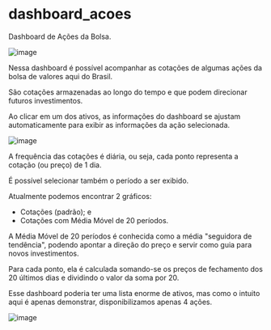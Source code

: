 # dashboard_acoes
Dashboard de Ações da Bolsa.

![image](https://github.com/leofsilva10/dashboard_acoes/assets/114931860/4baca2b5-917f-47ed-bf09-7383c79721b6)

Nessa dashboard é possível acompanhar as cotações de algumas ações da bolsa de valores aqui do Brasil.

São cotações armazenadas ao longo do tempo e que podem direcionar futuros investimentos.

Ao clicar em um dos ativos, as informações do dashboard se ajustam automaticamente para exibir as informações da ação selecionada.

![image](https://github.com/leofsilva10/dashboard_acoes/assets/114931860/b8d69899-1b70-40be-9069-651c25c4de3f)

A frequência das cotações é diária, ou seja, cada ponto representa a cotação (ou preço) de 1 dia.

É possível selecionar também o período a ser exibido.

Atualmente podemos encontrar 2 gráficos:
- Cotações (padrão); e
- Cotações com Média Móvel de 20 períodos.

A Média Móvel de 20 períodos é conhecida como a média "seguidora de tendência", podendo apontar a direção do preço e servir como guia para novos investimentos.

Para cada ponto, ela é calculada somando-se os preços de fechamento dos 20 últimos dias e dividindo o valor da soma por 20.

Esse dashboard poderia ter uma lista enorme de ativos, mas como o intuito aqui é apenas demonstrar, disponibilizamos apenas 4 ações.

![image](https://github.com/leofsilva10/dashboard_acoes/assets/114931860/98eff0a3-a91f-46b9-9c48-a8e782fa77d7)



